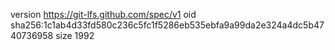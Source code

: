 version https://git-lfs.github.com/spec/v1
oid sha256:1c1ab4d33fd580c236c5fc1f5286eb535ebfa9a99da2e324a4dc5b4740736958
size 1992
